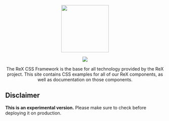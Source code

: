 
<p align="center"><img src="https://github.com/rakuten-frontend/rex-css-framework/blob/develop/src/assets/img/rex-css-framework.png?raw=true" width="150px" ></img></p>
<p align="center">
  <!-- <a href="https://gitter.im/soshijs/Lobby?utm_source=badge&utm_medium=badge&utm_campaign=pr-badge&utm_content=body_badge">
  <img src="https://img.shields.io/badge/chat%20on-gitter-ff69b4.svg?style=flat-square" />
  </a> -->
    <img src="https://img.shields.io/packagist/l/doctrine/orm.svg?style=flat-square" />
  </p>
 <p align="center">
The ReX CSS Framework is the base for all technology provided by the ReX project. This site contains CSS examples for all of our ReX components, as well as documentation on those components.
</p>

## Disclaimer
**This is an experimental version.**
Please make sure to check before deploying it on production.
